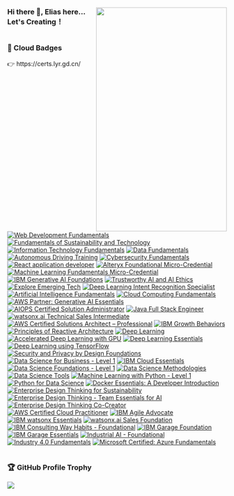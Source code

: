 

<h1 ></h1>

<div>
  <img src="https://cdn.jsdelivr.net/gh/OrekiYuta/OrekiYuta@1.0.1/OrekiYuta.png"  height="515" width="300" align="right">
</div>

### Hi there 👋, Elias here... Let's Creating！

<h1></h1>
<div>
  <h3>🥇 Cloud Badges</h3>
    👉 https://certs.lyr.gd.cn/

<br/><br/>

<!--START_SECTION:badges-->
[![Web Development Fundamentals](https://images.credly.com/size/110x110/images/0c1c6eed-818c-4f78-bfaa-7ea8704c863a/image.png)](http://www.credly.com/badges/371f5ca7-d16e-488b-a34a-a8ae542ccfdf "Web Development Fundamentals")
[![Fundamentals of Sustainability and Technology](https://images.credly.com/size/110x110/images/cef0e894-8024-4a89-8337-c7ee295aef19/image.png)](http://www.credly.com/badges/3724e0b8-d281-4409-9f84-84aa6211e7d3 "Fundamentals of Sustainability and Technology")
[![Information Technology Fundamentals](https://images.credly.com/size/110x110/images/e807f203-a235-4c69-b9ee-f31bf015af6f/image.png)](http://www.credly.com/badges/69a8555f-69b6-4d67-8e2e-7c27b3124923 "Information Technology Fundamentals")
[![Data Fundamentals](https://images.credly.com/size/110x110/images/edaf0f19-2df0-4759-8871-7b1b44687f53/image.png)](http://www.credly.com/badges/73eff7d5-1b95-4842-a785-fdf8b1077c24 "Data Fundamentals")
[![Autonomous Driving Training](https://images.credly.com/size/110x110/images/67696de5-1b7c-415c-8727-a614530d3529/image.png)](http://www.credly.com/badges/4e233d31-f6d3-4aa1-828c-4f1d3655330f "Autonomous Driving Training")
[![Cybersecurity Fundamentals](https://images.credly.com/size/110x110/images/50b96632-6cbb-40b7-ac0e-b83f49ff7f94/image.png)](http://www.credly.com/badges/4bf5ceec-1caf-413e-8f0e-ca59ba2b8c8f "Cybersecurity Fundamentals")
[![React application developer](https://images.credly.com/size/110x110/images/9ba4cd3c-c714-4e80-9a78-1d3458416ef5/image.png)](http://www.credly.com/badges/60d28ba6-8d7d-4acc-a1f5-859a87f4f963 "React application developer")
[![Alteryx Foundational Micro-Credential](https://images.credly.com/size/110x110/images/1ec9c0f8-60f4-4c96-8fc8-2442b9022a12/image.png)](http://www.credly.com/badges/8ed8265e-ad57-4b41-a7a7-9ea00f6afcaa "Alteryx Foundational Micro-Credential")
[![Machine Learning Fundamentals Micro-Credential](https://images.credly.com/size/110x110/images/70b7f41e-7711-426d-8e87-e6a7b14d3790/image.png)](http://www.credly.com/badges/61085a7b-af10-4c0b-9b63-d02e2fdadaf5 "Machine Learning Fundamentals Micro-Credential")
[![IBM Generative AI Foundations](https://images.credly.com/size/110x110/images/3f47012c-5e2c-4c8a-98a4-6e6e96571926/AI-Generative-AI-Foundations.png)](http://www.credly.com/badges/3ccbb524-b856-40c6-8cfc-edc684fda6a1 "IBM Generative AI Foundations")
[![Trustworthy AI and AI Ethics](https://images.credly.com/size/110x110/images/25d0ed8f-02ee-4277-bf8f-2dacfe123a79/Trustworthy-AI-and-AI-Ethics-Foundations.png)](http://www.credly.com/badges/8fdb27a9-4bc3-45b9-a499-c26463af8188 "Trustworthy AI and AI Ethics")
[![Explore Emerging Tech](https://images.credly.com/size/110x110/images/c6f4a830-11d9-46ba-a061-8ac2e5a099e9/Explore_Emerging_Tech.png)](http://www.credly.com/badges/1b509054-1e8c-427a-808d-8bd33f9f650e "Explore Emerging Tech")
[![Deep Learning Intent Recognition Specialist](https://images.credly.com/size/110x110/images/087d9a9f-ea47-4d95-82fb-adfed803a851/image.png)](http://www.credly.com/badges/fe24dea8-2c6e-4ce8-a11d-d1fabca3e1a9 "Deep Learning Intent Recognition Specialist")
[![Artificial Intelligence Fundamentals](https://images.credly.com/size/110x110/images/82b908e1-fdcd-4785-9d32-97f11ccbcf08/image.png)](http://www.credly.com/badges/df08d1bf-c77d-445c-8c9f-4ea40c578c28 "Artificial Intelligence Fundamentals")
[![Cloud Computing Fundamentals](https://images.credly.com/size/110x110/images/5624b38a-5471-4d5c-a2bd-f4575babaa61/image.png)](http://www.credly.com/badges/d943422d-ebf7-4041-93c8-1a1870737262 "Cloud Computing Fundamentals")
[![AWS Partner: Generative AI Essentials](https://images.credly.com/size/110x110/images/145a5de8-7390-4d57-b4cb-a10e2f9394e2/image.png)](http://www.credly.com/badges/ede610d4-d2a1-4508-8f96-0d7dd30ac5de "AWS Partner: Generative AI Essentials")
[![AIOPS Certified Solution Administrator](https://images.credly.com/size/110x110/images/cddc2936-8041-4055-932a-28d19313fecd/image.png)](http://www.credly.com/badges/ad692fd7-f617-4644-8231-87df0272d0b4 "AIOPS Certified Solution Administrator")
[![Java Full Stack Engineer](https://images.credly.com/size/110x110/images/2d8f2056-83bb-4692-bf47-f8162197432e/image.png)](http://www.credly.com/badges/6c5ceb0a-b35c-40eb-a9cf-2969cb784862 "Java Full Stack Engineer")
[![watsonx.ai Technical Sales Intermediate](https://images.credly.com/size/110x110/images/e776e507-65f6-473c-b025-83211d94dd25/image.png)](http://www.credly.com/badges/318ae0e8-a295-4252-b3b4-55649c66dd1e "watsonx.ai Technical Sales Intermediate")
[![AWS Certified Solutions Architect – Professional](https://images.credly.com/size/110x110/images/2d84e428-9078-49b6-a804-13c15383d0de/image.png)](http://www.credly.com/badges/3ead07d6-e3fb-4ccc-9fc4-fa8ce4bb34f7 "AWS Certified Solutions Architect – Professional")
[![IBM Growth Behaviors](https://images.credly.com/size/110x110/images/d244c828-b281-4669-9b3b-761fdd4ea870/IBM-Growth-Behaviors.png)](http://www.credly.com/badges/093d3413-6379-402c-9f94-4960a7931b0b "IBM Growth Behaviors")
[![Principles of Reactive Architecture](https://images.credly.com/size/110x110/images/c37082a5-c2dc-41a3-b3ff-9e4b33bb746f/Princ_of_react_arch_v1.png)](http://www.credly.com/badges/7c046a32-5a92-42c9-a613-7e9f149f425c "Principles of Reactive Architecture")
[![Deep Learning](https://images.credly.com/size/110x110/images/747c6cdd-e728-446a-8e32-bbfb58fc04c7/Deep_Learning_-_Knowledge_2_Stars.png)](http://www.credly.com/badges/f1fc04cf-62c9-486b-a4dd-713d0d4be85e "Deep Learning")
[![Accelerated Deep Learning with GPU](https://images.credly.com/size/110x110/images/4ec26fe5-fc52-4398-a675-7e77265f3b32/Accelerated_Deep_Learning_with_GPU.png)](http://www.credly.com/badges/f141e86e-cea9-4cf2-8dde-aed9a9296076 "Accelerated Deep Learning with GPU")
[![Deep Learning Essentials](https://images.credly.com/size/110x110/images/f4f08b45-aa38-4242-8b05-dcdac6811504/Deep_Learning_Essentials.png)](http://www.credly.com/badges/50b35220-79f2-4256-8041-df08c74c7a80 "Deep Learning Essentials")
[![Deep Learning using TensorFlow](https://images.credly.com/size/110x110/images/28d68d08-7a26-4868-be2e-7bf32eeab4f8/Deep_Learning_Using_TensorFlow.png)](http://www.credly.com/badges/c4be0dcb-76c3-4091-97d1-0916858827d0 "Deep Learning using TensorFlow")
[![Security and Privacy by Design Foundations](https://images.credly.com/size/110x110/images/c1ca6570-bdc6-40e9-8992-722050788418/Security-_-Privacy-by-Design-Foundational.png)](http://www.credly.com/badges/3507e118-59e1-4075-8310-50807c01598b "Security and Privacy by Design Foundations")
[![Data Science for Business - Level 1](https://images.credly.com/size/110x110/images/f2f9716d-7be0-47ef-b4ad-c8d3b481b9d7/Data_Sci_Business_Level_1_-_CC_-_2019.png)](http://www.credly.com/badges/f4d64785-1334-4d9f-af67-2fe21db4fbfd "Data Science for Business - Level 1")
[![IBM Cloud Essentials](https://images.credly.com/size/110x110/images/58e2cad5-5551-44a6-8285-06d6a4aa9cb3/IBM_Cloud_Essentials.png)](http://www.credly.com/badges/e5dab254-625f-4219-92aa-30c01008b730 "IBM Cloud Essentials")
[![Data Science Foundations - Level 1](https://images.credly.com/size/110x110/images/5ca7b236-6105-4154-ba22-c8ae12ec1d8c/Data_Sci_Found_Level_1_-_CC_-_2019.png)](http://www.credly.com/badges/360b235b-897c-4063-b183-64d295542ae4 "Data Science Foundations - Level 1")
[![Data Science Methodologies](https://images.credly.com/size/110x110/images/dfd6eb51-4caa-4ffe-b107-85ece064370c/Data_Science_Methodologies.png)](http://www.credly.com/badges/15d2f490-1248-46ee-a844-21f26f8f61d7 "Data Science Methodologies")
[![Data Science Tools](https://images.credly.com/size/110x110/images/de9471ce-018c-4bf4-af49-5c9c1d488613/Data_Science_Tools.png)](http://www.credly.com/badges/bef87b52-18e8-4810-a937-d64458dc4b86 "Data Science Tools")
[![Machine Learning with Python - Level 1](https://images.credly.com/size/110x110/images/53caf8cc-b5e9-4424-b4a7-7b069fa13db4/Machine_Learning_with_Python.png)](http://www.credly.com/badges/55784c2a-b17f-4384-9d47-0200979c9514 "Machine Learning with Python - Level 1")
[![Python for Data Science](https://images.credly.com/size/110x110/images/84ac9eff-b8a2-4683-846b-f59887a73801/Python_101_Data_Science.png)](http://www.credly.com/badges/e08e2c23-a8f7-4ace-a8e5-38ff767467a2 "Python for Data Science")
[![Docker Essentials: A Developer Introduction](https://images.credly.com/size/110x110/images/08216781-93cb-4ba1-8110-8eb3401fa8ce/Docker_Essentials_-_ISDN.png)](http://www.credly.com/badges/540055fc-c584-4e91-9ae9-2458cdff44b1 "Docker Essentials: A Developer Introduction")
[![Enterprise Design Thinking for Sustainability](https://images.credly.com/size/110x110/images/95aa870e-8233-42da-807f-f8a94209119a/image.png)](http://www.credly.com/badges/4f616428-7ba1-49a5-bff0-fbe4c8d31f88 "Enterprise Design Thinking for Sustainability")
[![Enterprise Design Thinking - Team Essentials for AI](https://images.credly.com/size/110x110/images/09f644d1-eed2-4279-bc49-1e26cddc9d3d/Team_Essentials.png)](http://www.credly.com/badges/97478c16-0429-4f55-9f6f-9ff3a8db7c57 "Enterprise Design Thinking - Team Essentials for AI")
[![Enterprise Design Thinking Co-Creator](https://images.credly.com/size/110x110/images/2700b813-82b8-4232-9b36-5dcd5cd24584/Badges_v8-08_Co-Creator.png)](http://www.credly.com/badges/b6441a1b-eed0-4e29-aa12-b6ae2f2f896b "Enterprise Design Thinking Co-Creator")
[![AWS Certified Cloud Practitioner](https://images.credly.com/size/110x110/images/00634f82-b07f-4bbd-a6bb-53de397fc3a6/image.png)](http://www.credly.com/badges/924c37bf-9c7c-4be1-9b0d-6c7f6866c146 "AWS Certified Cloud Practitioner")
[![IBM Agile Advocate](https://images.credly.com/size/110x110/images/00cfeff7-03d2-4c00-b129-d2c09ca39831/IBM-Agile-Advocate.png)](http://www.credly.com/badges/8bf9982b-8977-4076-99d8-5ac04d6f2076 "IBM Agile Advocate")
[![IBM watsonx Essentials](https://images.credly.com/size/110x110/images/47a15e48-3fd7-4c36-8f7e-639a65945ad8/image.png)](http://www.credly.com/badges/bd258613-bfdd-4419-953e-3efaa881cffe "IBM watsonx Essentials")
[![watsonx.ai Sales Foundation](https://images.credly.com/size/110x110/images/8079b4fc-9494-45d5-8621-78815d88fa3a/image.png)](http://www.credly.com/badges/1670b3ec-ae40-4df4-beba-46030511baff "watsonx.ai Sales Foundation")
[![IBM Consulting Way Habits - Foundational](https://images.credly.com/size/110x110/images/2d07eb92-26fd-4b4c-b3a4-3283bf9dcf74/IBM-Consulting-Way-Habits---Foundational.png)](http://www.credly.com/badges/aa55f676-e2f8-49b1-b22f-b10af73913a3 "IBM Consulting Way Habits - Foundational")
[![IBM Garage Foundation](https://images.credly.com/size/110x110/images/9beccf39-df2f-4025-b971-3a7ec6dfdbfa/image.png)](http://www.credly.com/badges/4d6d9761-d4a6-4c6e-b37d-8f610886faa7 "IBM Garage Foundation")
[![IBM Garage Essentials](https://images.credly.com/size/110x110/images/fb718a87-6d0d-4a6d-8068-677f1bec78f2/IBM_Garage_Essentials.png)](http://www.credly.com/badges/e6046fdb-f55c-4fcb-83f1-5104c01b5c52 "IBM Garage Essentials")
[![Industrial AI - Foundational](https://images.credly.com/size/110x110/images/eefdbc11-ce10-4904-a8d7-0d9f4ca9ecd4/Industrial-AI-Foundational.png)](http://www.credly.com/badges/d30ebff7-11f1-4ce4-851e-4dd32a5b2607 "Industrial AI - Foundational")
[![Industry 4.0 Fundamentals](https://images.credly.com/size/110x110/images/a547e10c-27b8-4b2b-aa63-7ff9c5e60e7c/Industry-4.0-Fundamentals.png)](http://www.credly.com/badges/9b388fdf-7689-4d6b-800c-f7f2e85c2f02 "Industry 4.0 Fundamentals")
[![Microsoft Certified: Azure Fundamentals](https://images.credly.com/size/110x110/images/be8fcaeb-c769-4858-b567-ffaaa73ce8cf/image.png)](http://www.credly.com/badges/b07574be-fa68-4e8e-b3d3-0790c7455677 "Microsoft Certified: Azure Fundamentals")
<!--END_SECTION:badges-->
</div>

<h1></h1>
<div>
  <h3>🏆 GitHub Profile Trophy</h3>
  <img src="https://github-profile-trophy.vercel.app/?username=orekiyuta&column=5"/>
</div>

